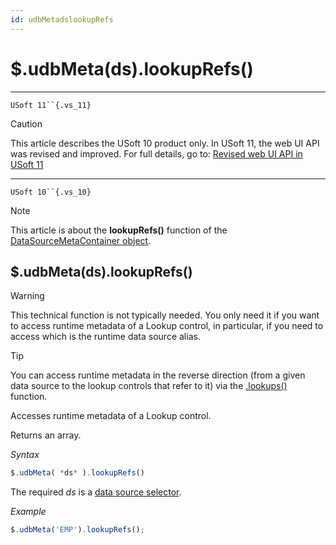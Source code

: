 ```yaml
---
id: udbMetadslookupRefs
---
```


# $.udbMeta(ds).lookupRefs()



----

`USoft 11``{.vs_11}`

> [!CAUTION]
> This article describes the USoft 10 product only.
> In USoft 11, the web UI API was revised and improved. For full details, go to:
> [Revised web UI API in USoft 11](/docs/Web%20and%20app%20UIs/UDB%20udb/Revised%20web%20UI%20API%20in%20USoft%2011.md)

----

`USoft 10``{.vs_10}`

> [!NOTE]
> This article is about the **lookupRefs()** function of the [DataSourceMetaContainer object](/docs/Web%20and%20app%20UIs/UDB%20DataSourceMetaContainer).

## **$.udbMeta(ds).lookupRefs()**

> [!WARNING]
> This technical function is not typically needed. You only need it if you want to access runtime metadata of a Lookup control, in particular, if you need to access which is the runtime data source alias.

> [!TIP]
> You can access runtime metadata in the reverse direction (from a given data source to the lookup controls that refer to it) via the [.lookups()](/docs/Web%20and%20app%20UIs/UDB%20DataSourceMetaContainer/udbMetadslookups.md) function.

Accesses runtime metadata of a Lookup control.

Returns an array.

*Syntax*

```js
$.udbMeta( *ds* ).lookupRefs()
```

The required *ds* is a [data source selector](/docs/Web%20and%20app%20UIs/UDB%20DataSourceMetaContainer/UDB%20DataSourceMetaContainer%20object.md).

*Example*

```js
$.udbMeta('EMP').lookupRefs();
```

 